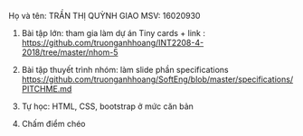 ﻿Họ và tên: TRẦN THỊ QUỲNH GIAOMSV: 160209301. Bài tập lớn: tham gia làm dự án Tiny cards + link : https://github.com/truonganhhoang/INT2208-4-2018/tree/master/nhom-52. Bài tập thuyết trình nhóm: làm slide phần specifications https://github.com/truonganhhoang/SoftEng/blob/master/specifications/PITCHME.md3. Tự học: HTML, CSS, bootstrap ở mức căn bản4. Chấm điểm chéo